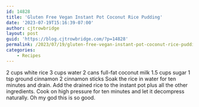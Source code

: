 ```yaml
---
id: 14828
title: 'Gluten Free Vegan Instant Pot Coconut Rice Pudding'
date: '2023-07-19T15:16:39-07:00'
author: cjtrowbridge
layout: post
guid: 'https://blog.cjtrowbridge.com/?p=14828'
permalink: /2023/07/19/gluten-free-vegan-instant-pot-coconut-rice-pudding/
categories:
    - Recipes
---
```


2 cups white rice 3 cups water 2 cans full-fat coconut milk 1.5 cups sugar 1 tsp ground cinnamon 2 cinnamon sticks Soak the rice in water for ten minutes and drain. Add the drained rice to the instant pot plus all the other ingredients. Cook on high pressure for ten minutes and let it decompress naturally. Oh my god this is so good.